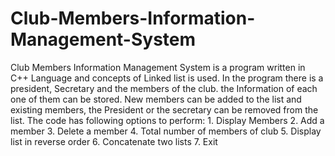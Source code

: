 # Club-Members-Information-Management-System
Club Members Information Management System is a program written in C++ Language and concepts of Linked list is used.
In the program there is a president, Secretary and the members of the club. the Information of each one of them can be stored.
New members can be added to the list and existing members, the President or the secretary can be removed from the list.
The code has following options to perform:
        1. Display Members
        2. Add a member
        3. Delete a member
        4. Total number of members of club
        5. Display list in reverse order
        6. Concatenate two lists
        7. Exit
